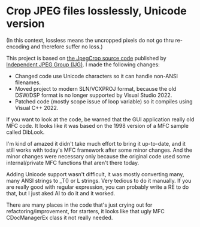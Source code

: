 # Crop JPEG files losslessly, Unicode version

(In this context, lossless means the uncropped pixels do not go thru re-encoding and therefore suffer no loss.)

This project is based on [the JpegCrop source code](https://jpegclub.org/preview/) published by [Independent JPEG Group (IJG)](https://jpegclub.org/reference/reference-sources/). I made the following changes:

* Changed code use Unicode characters so it can handle non-ANSI filenames.
* Moved project to modern SLN/VCXPROJ format, because the old DSW/DSP format is no longer supported by Visual Studio 2022.
* Patched code (mostly scope issue of loop variable) so it compiles using Visual C++ 2022.

If you want to look at the code, be warned that the GUI application really old MFC code. It looks like it was based on the 1998 version of a
MFC sample called DibLook.

I'm kind of amazed it didn't take much effort to bring it up-to-date, and it still works with today's MFC framework after some minor changes.
And the minor changes were necessary only because the original code used some internal/private MFC functions that aren't there today.

Adding Unicode support wasn't difficult, it was mostly converting many, many ANSI strings to _T() or L strings. Very tedious to
do it manually. If you are really good with regular expression, you can probably write a RE to do that,
but I just aked AI to do it and it worked.

There are many places in the code that's just crying out for refactoring/improvement, for starters, it looks like that ugly MFC CDocManagerEx class it not really needed.
